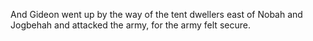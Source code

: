 And Gideon went up by the way of the tent dwellers east of Nobah and Jogbehah and attacked the army, for the army felt secure.
